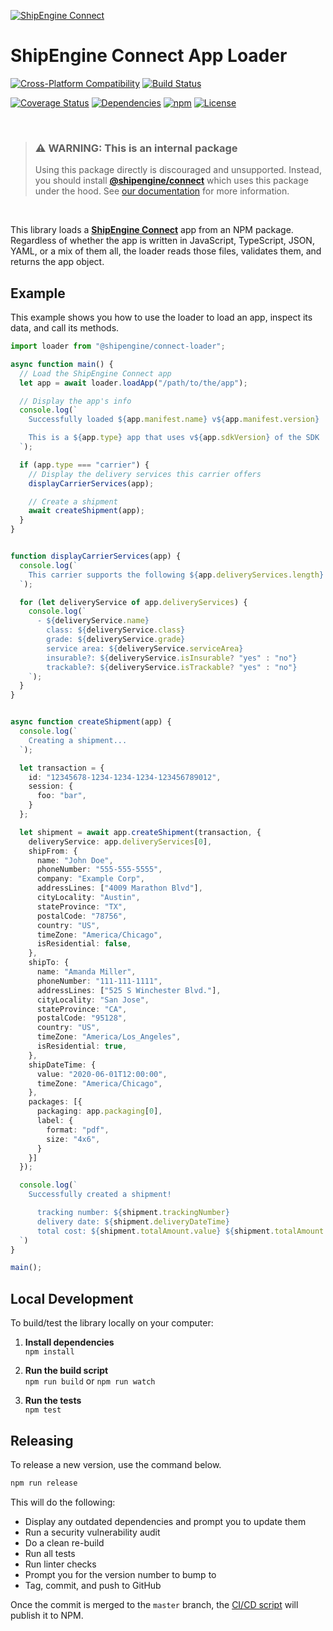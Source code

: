 [![ShipEngine Connect](https://connect.shipengine.com/img/logos/shipengine-connect-logo.png)](https://connect.shipengine.com)

ShipEngine Connect App Loader
==============================================

[![Cross-Platform Compatibility](https://shipengine.github.io/img/badges/os-badges.svg)](https://github.com/ShipEngine/connect-loader/actions)
[![Build Status](https://github.com/ShipEngine/connect-loader/workflows/CI-CD/badge.svg)](https://github.com/ShipEngine/connect-loader/actions)

[![Coverage Status](https://coveralls.io/repos/github/ShipEngine/connect-loader/badge.svg?branch=master)](https://coveralls.io/github/ShipEngine/connect-loader)
[![Dependencies](https://david-dm.org/ShipEngine/connect-loader.svg)](https://david-dm.org/ShipEngine/connect-loader)
[![npm](https://img.shields.io/npm/v/@shipengine/connect-loader.svg)](https://www.npmjs.com/package/@shipengine/connect-loader)
[![License](https://img.shields.io/npm/l/@shipengine/connect-loader.svg)](LICENSE)


<p><br></p>

> ### ⚠ WARNING: This is an internal package
> Using this package directly is discouraged and unsupported. Instead, you should install
> [**@shipengine/connect**](https://www.npmjs.com/package/@shipengine/connect) which uses this package under the hood.
> See [our documentation](https://connect.shipengine.com/docs/cli) for more information.

<p><br></p>


This library loads a [**ShipEngine Connect**](https://connect.shipengine.com) app from an NPM package. Regardless of whether the app is written in JavaScript, TypeScript, JSON, YAML, or a mix of them all, the loader reads those files, validates them, and returns the app object.



Example
--------------------------
This example shows you how to use the loader to load an app, inspect its data, and call its methods.


```typescript
import loader from "@shipengine/connect-loader";

async function main() {
  // Load the ShipEngine Connect app
  let app = await loader.loadApp("/path/to/the/app");

  // Display the app's info
  console.log(`
    Successfully loaded ${app.manifest.name} v${app.manifest.version}

    This is a ${app.type} app that uses v${app.sdkVersion} of the SDK
  `);

  if (app.type === "carrier") {
    // Display the delivery services this carrier offers
    displayCarrierServices(app);

    // Create a shipment
    await createShipment(app);
  }
}


function displayCarrierServices(app) {
  console.log(`
    This carrier supports the following ${app.deliveryServices.length} delivery services:
  `);

  for (let deliveryService of app.deliveryServices) {
    console.log(`
      - ${deliveryService.name}
        class: ${deliveryService.class}
        grade: ${deliveryService.grade}
        service area: ${deliveryService.serviceArea}
        insurable?: ${deliveryService.isInsurable? "yes" : "no"}
        trackable?: ${deliveryService.isTrackable? "yes" : "no"}
    `);
  }
}


async function createShipment(app) {
  console.log(`
    Creating a shipment...
  `);

  let transaction = {
    id: "12345678-1234-1234-1234-123456789012",
    session: {
      foo: "bar",
    }
  };

  let shipment = await app.createShipment(transaction, {
    deliveryService: app.deliveryServices[0],
    shipFrom: {
      name: "John Doe",
      phoneNumber: "555-555-5555",
      company: "Example Corp",
      addressLines: ["4009 Marathon Blvd"],
      cityLocality: "Austin",
      stateProvince: "TX",
      postalCode: "78756",
      country: "US",
      timeZone: "America/Chicago",
      isResidential: false,
    },
    shipTo: {
      name: "Amanda Miller",
      phoneNumber: "111-111-1111",
      addressLines: ["525 S Winchester Blvd."],
      cityLocality: "San Jose",
      stateProvince: "CA",
      postalCode: "95128",
      country: "US",
      timeZone: "America/Los_Angeles",
      isResidential: true,
    },
    shipDateTime: {
      value: "2020-06-01T12:00:00",
      timeZone: "America/Chicago",
    },
    packages: [{
      packaging: app.packaging[0],
      label: {
        format: "pdf",
        size: "4x6",
      }
    }]
  });

  console.log(`
    Successfully created a shipment!

      tracking number: ${shipment.trackingNumber}
      delivery date: ${shipment.deliveryDateTime}
      total cost: ${shipment.totalAmount.value} ${shipment.totalAmount.currency}
  `)
}

main();
```



Local Development
--------------------------
To build/test the library locally on your computer:

1. __Install dependencies__<br>
`npm install`

2. __Run the build script__<br>
`npm run build` or `npm run watch`

3. __Run the tests__<br>
`npm test`



Releasing
--------------------------
To release a new version, use the command below.

```bash
npm run release
```

This will do the following:

- Display any outdated dependencies and prompt you to update them
- Run a security vulnerability audit
- Do a clean re-build
- Run all tests
- Run linter checks
- Prompt you for the version number to bump to
- Tag, commit, and push to GitHub

Once the commit is merged to the `master` branch, the [CI/CD script](.github/workflows/CI-CD.yaml) will publish it to NPM.

